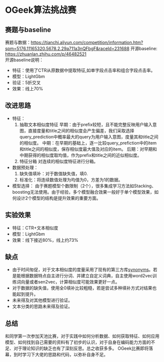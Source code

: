 # OGeek算法挑战赛
## 赛题与baseline
赛题与数据：https://tianchi.aliyun.com/competition/information.htm?spm=5176.11165320.5678.2.29a711a3nQFbgF&raceId=231688
开源baseline: https://zhuanlan.zhihu.com/p/46482521  
开源baseline说明：
* 特征：使用了CTR从原数据中提取特征,如单字段点击率和组合字段点击率。
* 模型：LightGbm
* 验证：5折交叉
* 效果：线上70%
## 改进思路
* 特征：  
  1. 抽取文本相似度特征
     早期：由于prefix较短，且不能完整反映用户输入意图，直接度量和title之间的相似度会产生偏差，我们采取选择query_prediction中概率最大的query为用户输入意图，度量其和title之间的相似度。
     中期：在早期的基础上，逐一比较query_prefiction中的item和title之间的相似度，保存相似度最大值及对应的item。
     后期：对早期和中期获得的相似度取均值，作为prefix和title之间的近似相似度。
  2. 特征分箱
     对连续的相似度特征进行分箱。
* 数据预处理：
  1. 缺失值填补：对于数值缺失值，填0.
  2. 标准化：将连续数值处理为均值为0，方差为1的数据。
* 模型选择：
  由于赛题模型个数限制（2个），很多集成学习方法如Stacking、boosting无法使用。由于经验，多个模型融合效果一般好于单个模型效果，如何设计2个模型的结构是提升效果的重要方面。
## 实验效果
* 特征：CTR+文本相似度
* 模型：LightGbm
* 效果：线下接近80%，线上约73%
## 缺点
* 由于时间匆促，对于文本相似度的度量采用了现有的第三方库[synonyms](https://github.com/huyingxi/Synonyms)。若是能根据数据特点自主进行分词、并建立自定义词典，自主使用word2vec训练词向量或者sen2vec，计算相似度可能效果更好一点。
* 对于数据的缺失值，使用全0填补比较粗糙，若是尝试多种填补方式对结果也能起到提升。
* 未来得及对其他模型进行验证。
* 文本分类的思路未来得及验证。
## 总结
和同学第一次参加天池比赛，对于实践中如何分析数据、如何获取特征、如何应用模型、如何找到自己需要的资料有了初步的认识，对于自身在编码能力方面的不足、对于理论知识的缺乏也有了深刻反思。总之收获多多。
OGeek比赛即将落幕，到时学习下大佬的思路和代码，以弥补自身不足。
